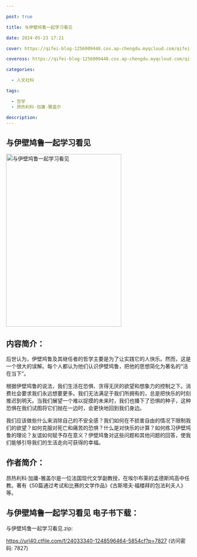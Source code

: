 ```yaml
---

post: true

title: 与伊壁鸠鲁一起学习看见

date: 2024-05-23 17:21

cover: https://qifei-blog-1256009448.cos.ap-chengdu.myqcloud.com/qifei-blog/662845230ea9cb14030d546b.jpg

coveross: https://qifei-blog-1256009448.cos.ap-chengdu.myqcloud.com/qifei-blog/662845230ea9cb14030d546b.jpg

categories:

  - 人文社科

tags:

  - 哲学
  - 昂热利科·加庸-雅盖尔

description:
---
```


## 与伊壁鸠鲁一起学习看见
<img alt="与伊壁鸠鲁一起学习看见 " class="aligncenter loading" data-was-processed="true" decoding="async" fetchpriority="high" height="471" src="https://qifei-blog-1256009448.cos.ap-chengdu.myqcloud.com/qifei-blog/662845230ea9cb14030d546b.jpg" style="cursor: zoom-in;" width="314"/>

## 内容简介：

后世认为，伊壁鸠鲁及其继任者的哲学主要是为了让实践它的人快乐。然而，这是一个很大的误解。每个人都认为他们认识伊壁鸠鲁，把他的思想简化为著名的“活在当下”。

根据伊壁鸠鲁的说法，我们生活在恐惧、贪得无厌的欲望和想象力的控制之下。消费社会要求我们永远想要更多。我们无法满足于我们所拥有的，总是把快乐的时刻推迟到明天。当我们展望一个难以捉摸的未来时，我们也播下了恐惧的种子，这种恐惧在我们试图将它们抛在一边时，会更快地回到我们身边。

我们应该做些什么来消除自己的不安全感？我们如何在不损害自由的情况下限制我们的欲望？如何克服对死亡和痛苦的恐惧？什么是对快乐的计算？如何练习伊壁鸠鲁的理论？友谊如何赋予存在意义？伊壁鸠鲁对这些问题和其他问题的回答，使我们能够引导我们的生活走向可获得的幸福。

## 作者简介：

昂热利科·加庸-雅盖尔是一位法国现代文学副教授，在埃尔布莱的孟德斯鸠高中任教。著有《50篇通过考试和比赛的文学作品》《古斯塔夫·福楼拜的包法利夫人》等。

## 与伊壁鸠鲁一起学习看见 电子书下载：
与伊壁鸠鲁一起学习看见.zip: 

https://url40.ctfile.com/f/24033340-1248596464-5854cf?p=7827 (访问密码: 7827)
